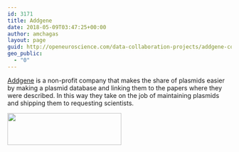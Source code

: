 ```yaml
---
id: 3171
title: Addgene
date: 2018-05-09T03:47:25+00:00
author: amchagas
layout: page
guid: http://openeuroscience.com/data-collaboration-projects/addgene-copy/
geo_public:
  - "0"
---
```

[Addgene](http://www.addgene.org/) is a non-profit company that makes the share of plasmids easier by making a plasmid database and linking them to the papers where they were described. In this way they take on the job of maintaining plasmids and shipping them to requesting scientists.

<img class="alignnone" src="https://i0.wp.com/www.addgene.org/static/images/home/logo.png?resize=256%2C72" alt="" width="256" height="72" data-recalc-dims="1" />